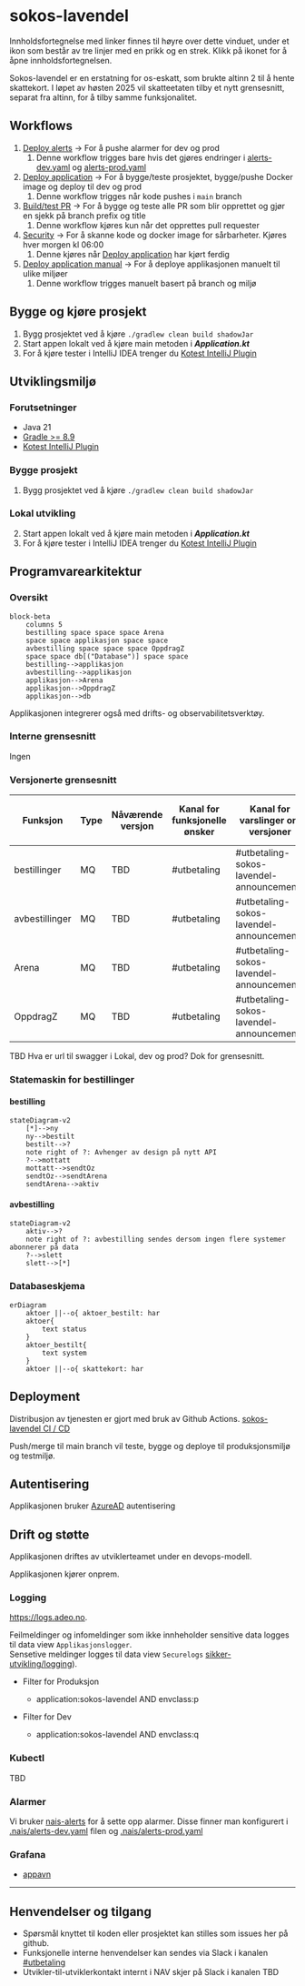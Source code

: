 # sokos-lavendel

Innholdsfortegnelse med linker finnes til høyre over dette vinduet, under et ikon som består av tre linjer med en prikk og en strek. Klikk på ikonet for å åpne innholdsfortegnelsen.

Sokos-lavendel er en erstatning for os-eskatt, som brukte altinn 2 til å hente skattekort. I løpet av høsten 2025 vil skatteetaten tilby et nytt grensesnitt, separat fra altinn, for å 
tilby samme funksjonalitet.

## Workflows

1. [Deploy alerts](.github/workflows/alerts.yaml) -> For å pushe alarmer for dev og prod
   1. Denne workflow trigges bare hvis det gjøres endringer i [alerts-dev.yaml](.nais/alerts-dev.yaml) og [alerts-prod.yaml](.nais/alerts-prod.yaml)
2. [Deploy application](.github/workflows/deploy.yaml) -> For å bygge/teste prosjektet, bygge/pushe Docker image og deploy til dev og prod
   1. Denne workflow trigges når kode pushes i `main` branch
3. [Build/test PR](.github/workflows/build-pr.yaml) -> For å bygge og teste alle PR som blir opprettet og gjør en sjekk på branch prefix og title
   1. Denne workflow kjøres kun når det opprettes pull requester
4. [Security](.github/workflows/security.yaml) -> For å skanne kode og docker image for sårbarheter. Kjøres hver morgen kl 06:00
   1. Denne kjøres når [Deploy application](.github/workflows/deploy.yaml) har kjørt ferdig
5. [Deploy application manual](.github/workflows/manual-deploy.yaml) -> For å deploye applikasjonen manuelt til ulike miljøer
   1. Denne workflow trigges manuelt basert på branch og miljø

## Bygge og kjøre prosjekt
1. Bygg prosjektet ved å kjøre `./gradlew clean build shadowJar`
2. Start appen lokalt ved å kjøre main metoden i ***Application.kt***
3. For å kjøre tester i IntelliJ IDEA trenger du [Kotest IntelliJ Plugin](https://plugins.jetbrains.com/plugin/14080-kotest)
 

## Utviklingsmiljø
### Forutsetninger
* Java 21
* [Gradle >= 8.9](https://gradle.org/)
* [Kotest IntelliJ Plugin](https://plugins.jetbrains.com/plugin/14080-kotest)

### Bygge prosjekt
1. Bygg prosjektet ved å kjøre `./gradlew clean build shadowJar`

### Lokal utvikling
2. Start appen lokalt ved å kjøre main metoden i ***Application.kt***
3. For å kjøre tester i IntelliJ IDEA trenger du [Kotest IntelliJ Plugin](https://plugins.jetbrains.com/plugin/14080-kotest)

## Programvarearkitektur

### Oversikt

```mermaid
block-beta
    columns 5
    bestilling space space space Arena
    space space applikasjon space space
    avbestilling space space space OppdragZ
    space space db[("Database")] space space
    bestilling-->applikasjon
    avbestilling-->applikasjon
    applikasjon-->Arena
    applikasjon-->OppdragZ
    applikasjon-->db
```

Applikasjonen integrerer også med drifts- og observabilitetsverktøy.

### Interne grensesnitt
Ingen

### Versjonerte grensesnitt

| Funksjon       | Type | Nåværende versjon | Kanal for funksjonelle ønsker | Kanal for varslinger om versjoner        | Kanal for drifts- eller utviklingsrelatert kommunikasjon |
|----------------|------|-------------------|-------------------------------|------------------------------------------|----------------------------------------------------------|
| bestillinger   | MQ   | TBD               | #utbetaling                   | #utbetaling-sokos-lavendel-announcements | #utbetaling-sokos-lavendel                               |
| avbestillinger | MQ   | TBD               | #utbetaling                   | #utbetaling-sokos-lavendel-announcements | #utbetaling-sokos-lavendel                               |
| Arena          | MQ   | TBD               | #utbetaling                   | #utbetaling-sokos-lavendel-announcements | #utbetaling-sokos-lavendel                               |
| OppdragZ       | MQ   | TBD               | #utbetaling                   | #utbetaling-sokos-lavendel-announcements | #utbetaling-sokos-lavendel                               |

TBD Hva er url til swagger i Lokal, dev og prod? Dok for grensesnitt.

### Statemaskin for bestillinger

#### bestilling
```mermaid
stateDiagram-v2
    [*]-->ny
    ny-->bestilt
    bestilt-->?
    note right of ?: Avhenger av design på nytt API
    ?-->mottatt
    mottatt-->sendtOz
    sendtOz-->sendtArena
    sendtArena-->aktiv
```

#### avbestilling

```mermaid
stateDiagram-v2
    aktiv-->?
    note right of ?: avbestilling sendes dersom ingen flere systemer abonnerer på data
    ?-->slett
    slett-->[*]
```

### Databaseskjema

```mermaid
erDiagram
    aktoer ||--o{ aktoer_bestilt: har
    aktoer{
        text status
    }
    aktoer_bestilt{
        text system
    }
    aktoer ||--o{ skattekort: har
```


## Deployment
Distribusjon av tjenesten er gjort med bruk av Github Actions.
[sokos-lavendel CI / CD](https://github.com/navikt/sokos-lavendel/actions)

Push/merge til main branch vil teste, bygge og deploye til produksjonsmiljø og testmiljø.

## Autentisering
Applikasjonen bruker [AzureAD](https://docs.nais.io/security/auth/azure-ad/) autentisering

## Drift og støtte

Applikasjonen driftes av utviklerteamet under en devops-modell.

Applikasjonen kjører onprem.

### Logging

https://logs.adeo.no.

Feilmeldinger og infomeldinger som ikke innheholder sensitive data logges til data view `Applikasjonslogger`.  
Sensetive meldinger logges til data view `Securelogs` [sikker-utvikling/logging](https://sikkerhet.nav.no/docs/sikker-utvikling/logging)).

- Filter for Produksjon
    * application:sokos-lavendel AND envclass:p

- Filter for Dev
    * application:sokos-lavendel AND envclass:q

### Kubectl
TBD

### Alarmer
Vi bruker [nais-alerts](https://doc.nais.io/observability/alerts) for å sette opp alarmer. 
Disse finner man konfigurert i [.nais/alerts-dev.yaml](.nais/alerts-dev.yaml) filen og [.nais/alerts-prod.yaml](.nais/alerts-prod.yaml)

### Grafana
- [appavn](url)
---

## Henvendelser og tilgang
- Spørsmål knyttet til koden eller prosjektet kan stilles som issues her på github.
- Funksjonelle interne henvendelser kan sendes via Slack i kanalen [#utbetaling](https://nav-it.slack.com/archives/CKZADNFBP)
- Utvikler-til-utviklerkontakt internt i NAV skjer på Slack i kanalen TBD

